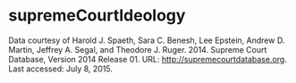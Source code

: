 # supremeCourtIdeology

Data courtesy of Harold J. Spaeth, Sara C. Benesh, Lee Epstein, Andrew D. Martin, Jeffrey A. Segal, and Theodore J. Ruger. 2014. Supreme Court Database, Version 2014 Release 01. URL: http://supremecourtdatabase.org. Last accessed: July 8, 2015. 
